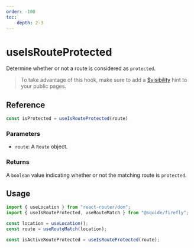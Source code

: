 ```yaml
---
order: -100
toc:
    depth: 2-3
---
```


# useIsRouteProtected

Determine whether or not a route is considered as `protected`.

> To take advantage of this hook, make sure to add a [$visibility](../runtime/runtime-class.md#register-a-public-route) hint to your public pages.

## Reference

```ts
const isProtected = useIsRouteProtected(route)
```

### Parameters

- `route`: A `Route` object.

### Returns

A `boolean` value indicating whether or not the matching route is `protected`.

## Usage

```ts !#7
import { useLocation } from "react-router/dom";
import { useIsRouteProtected, useRouteMatch } from "@squide/firefly";

const location = useLocation();
const route = useRouteMatch(location);

const isActiveRouteProtected = useIsRouteProtected(route);
```
